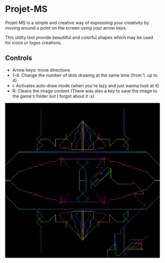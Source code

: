 # Projet-MS
Projet-MS is a simple and creative way of expressing your creativity by moving around a point on the screen using your arrow keys.

This utility tool provide beautilful and colorful shapes which may be used for icons or logos creations.

## Controls 
- Arrow keys: move directions
- 1-4: Change the number of dots drawing at the same time (from 1, up to 4)
- I: Activates auto-draw mode (when you're lazy and just wanna look at it)
- R: Cleans the image content
(There was also a key to save the image to the game's folder but I forgot about it :x)

![alt tag](Resources/test.png)


